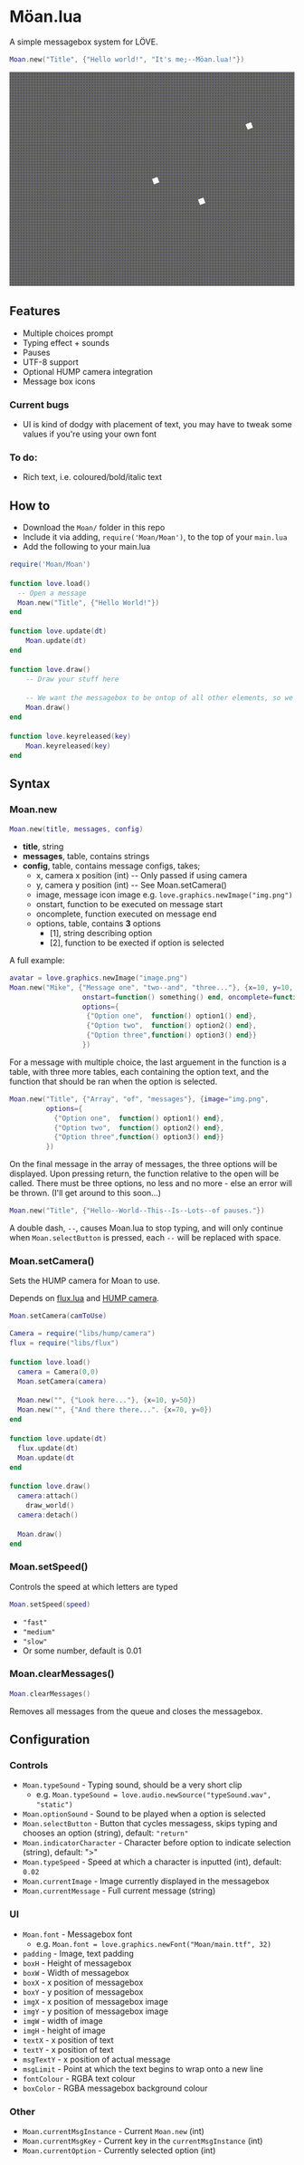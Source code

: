 # Möan.lua
A simple messagebox system for LÖVE.

```lua
Moan.new("Title", {"Hello world!", "It's me;--Möan.lua!"})
```

![Preview of Moan.lua](preview.gif)

## Features
- Multiple choices prompt
- Typing effect + sounds
- Pauses
- UTF-8 support
- Optional HUMP camera integration
- Message box icons

### Current bugs
- UI is kind of dodgy with placement of text, you may have to tweak some values if you're using your own font

### To do:
- Rich text, i.e. coloured/bold/italic text

## How to
* Download the `Moan/` folder in this repo
* Include it via adding, `require('Moan/Moan')`, to the top of your `main.lua`
* Add the following to your main.lua

```lua
require('Moan/Moan')

function love.load()
  -- Open a message
  Moan.new("Title", {"Hello World!"})
end

function love.update(dt)
    Moan.update(dt)
end

function love.draw()
    -- Draw your stuff here

    -- We want the messagebox to be ontop of all other elements, so we draw it last
    Moan.draw()
end

function love.keyreleased(key)
    Moan.keyreleased(key)
end
```

## Syntax

### Moan.new
```lua
Moan.new(title, messages, config)
```
- **title**, string
- **messages**, table, contains strings
- **config**, table, contains message configs, takes;
  * x, camera x position (int) -- Only passed if using camera
  * y, camera y position (int) -- See Moan.setCamera()
  * image, message icon image e.g. `love.graphics.newImage("img.png")`
  * onstart, function to be executed on message start
  * oncomplete, function executed on message end
  * options, table, contains **3** options
    - [1], string describing option
    - [2], function to be exected if option is selected

A full example:
```lua
avatar = love.graphics.newImage("image.png")
Moan.new("Mike", {"Message one", "two--and", "three..."}, {x=10, y=10, image=avatar,
                  onstart=function() something() end, oncomplete=function() something() end,
                  options={
                   {"Option one",  function() option1() end},
                   {"Option two",  function() option2() end},
                   {"Option three",function() option3() end}}
                  })
```

For a message with multiple choice, the last arguement in the function is a table, with three more tables, each containing the option text, and the function that should be ran when the option is selected.
```lua
Moan.new("Title", {"Array", "of", "messages"}, {image="img.png",
         options={
           {"Option one",  function() option1() end},
           {"Option two",  function() option2() end},
           {"Option three",function() option3() end}}
         })
```

On the final message in the array of messages, the three options will be displayed. Upon pressing return, the function relative to the open will be called.
There must be three options, no less and no more - else an error will be thrown. (I'll get around to this soon...)

```lua
Moan.new("Title", {"Hello--World--This--Is--Lots--of pauses."})
```

A double dash, `--`, causes Moan.lua to stop typing, and will only continue when `Moan.selectButton` is pressed, each `--` will be replaced with space.

### Moan.setCamera()
Sets the HUMP camera for Moan to use.

Depends on [flux.lua](https://github.com/rxi/flux) and [HUMP camera](https://github.com/vrld/hump).

```lua
Moan.setCamera(camToUse)
```

```lua
Camera = require("libs/hump/camera")
flux = require("libs/flux")

function love.load()
  camera = Camera(0,0)
  Moan.setCamera(camera)

  Moan.new("", {"Look here..."}, {x=10, y=50})
  Moan.new("", {"And there there...". {x=70, y=0})
end

function love.update(dt)
  flux.update(dt)
  Moan.update(dt
end

function love.draw()
  camera:attach()
    draw_world()
  camera:detach()

  Moan.draw()
end
```

### Moan.setSpeed()

Controls the speed at which letters are typed

```lua
Moan.setSpeed(speed)
```

- `"fast"`
- `"medium"`
- `"slow"`
- Or some number, default is 0.01

### Moan.clearMessages()

```lua
Moan.clearMessages()
```

Removes all messages from the queue and closes the messagebox.

## Configuration

### Controls
* `Moan.typeSound` - Typing sound, should be a very short clip
  - e.g. `Moan.typeSound = love.audio.newSource("typeSound.wav", "static")`
* `Moan.optionSound` - Sound to be played when a option is selected
* `Moan.selectButton` - Button that cycles messagess, skips typing and chooses an option (string), default: `"return"`
* `Moan.indicatorCharacter` - Character before option to indicate selection (string), default: ">"
* `Moan.typeSpeed` - Speed at which a character is inputted (int), default: `0.02`
* `Moan.currentImage` - Image currently displayed in the messagebox
* `Moan.currentMessage` - Full current message (string)

### UI
* `Moan.font` - Messagebox font
  - e.g. `Moan.font = love.graphics.newFont("Moan/main.ttf", 32)`
* `padding` - Image, text padding
* `boxH` - Height of messagebox
* `boxW` - Width of messagebox
* `boxX` - x position of messagebox
* `boxY` - y position of messagebox
* `imgX` - x position of messagebox image
* `imgY` - y position of messagebox image
* `imgW` - width of image
* `imgH` - height of image
* `textX` - x position of text
* `textY` - x position of text
* `msgTextY` - x position of actual message
* `msgLimit` - Point at which the text begins to wrap onto a new line
* `fontColour` - RGBA text colour
* `boxColor` - RGBA messagebox background colour

### Other
* `Moan.currentMsgInstance` - Current `Moan.new` (int)
* `Moan.currentMsgKey` - Current key in the `currentMsgInstance` (int)
* `Moan.currentOption` - Currently selected option (int)
